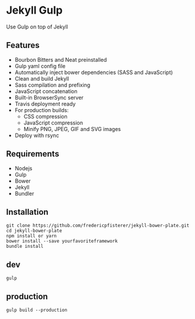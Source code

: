 # Jekyll Gulp

Use Gulp on top of Jekyll

## Features
* Bourbon Bitters and Neat preinstalled
* Gulp yaml config file
* Automatically inject bower dependencies (SASS and JavaScript)
* Clean and build Jekyll
* Sass compilation and prefixing
* JavaScript concatenation
* Built-in BrowserSync server
* Travis deployment ready
* For production builds:
	* CSS compression
	* JavaScript compression
	* Minify PNG, JPEG, GIF and SVG images
* Deploy with rsync

## Requirements
* Nodejs
* Gulp
* Bower
* Jekyll
* Bundler

##  Installation
	git clone https://github.com/fredericpfisterer/jekyll-bower-plate.git
	cd jekyll-bower-plate
	npm install or yarn
	bower install --save yourfavoriteframework
	bundle install

## dev
	gulp

## production
	gulp build --production

